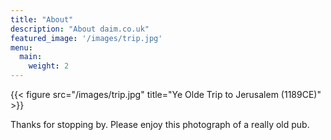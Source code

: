 ```yaml
---
title: "About"
description: "About daim.co.uk"
featured_image: '/images/trip.jpg'
menu:
  main:
    weight: 2
---
```

{{< figure src="/images/trip.jpg" title="Ye Olde Trip to Jerusalem (1189CE)" >}}

Thanks for stopping by. Please enjoy this photograph of a really old pub.
